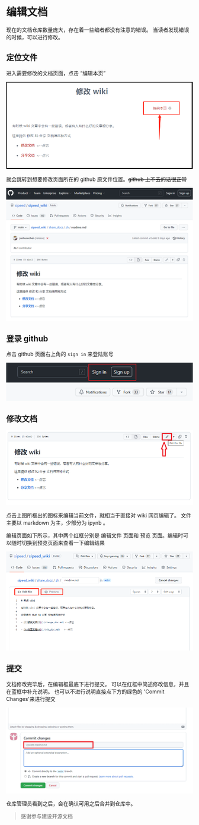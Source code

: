 # 编辑文档

现在的文档仓库数量庞大，存在着一些编者都没有注意的错误。
当读者发现错误的时候，可以进行修改。

## 定位文件

进入需要修改的文档页面，点击 “编辑本页”

![点击编辑本页](./assets/edit_page.png)

就会跳转到想要修改页面所在的 github 原文件位置。~~github 上不去的话很正常~~

![github页面](./assets/github_pages.png)

## 登录 github

点击 github 页面右上角的 `sign in` 来登陆账号

![github_login](./../assets/2.png)

## 修改文档

![edit_github_page](./assets/edit_github_page.png)

点击上图所框出的图标来编辑当前文件，就相当于直接对 wiki 网页编辑了。
文件主要以 markdown 为主，少部分为 ipynb 。

编辑页面如下所示，其中两个红框分别是 编辑文件 页面和 预览 页面。编辑时可以随时切换到预览页面来查看一下编辑结果

![edit_preview](./assets/edit_preview.png)

## 提交

文档修改完毕后，在编辑框最底下进行提交。
可以在红框中简述修改信息，并且在蓝框中补充说明。
也可以不进行说明直接点下方的绿色的 'Commit Changes'来进行提交

![](./assets/commit.png)

仓库管理员看到之后，会在确认可用之后合并到仓库中。

> 感谢参与建设开源文档